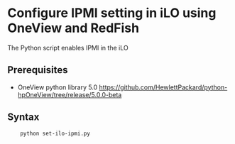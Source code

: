 # Configure IPMI setting in iLO using OneView and RedFish

The Python script enables IPMI in the iLO 

## Prerequisites
   * OneView python library 5.0 https://github.com/HewlettPackard/python-hpOneView/tree/release/5.0.0-beta


## Syntax


```
    python set-ilo-ipmi.py

```


